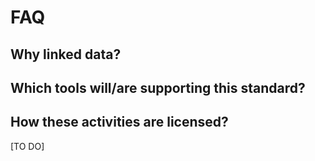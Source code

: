 # FAQ

## Why linked data?

## Which tools will/are supporting this standard?

## How these activities are licensed?

[TO DO]
